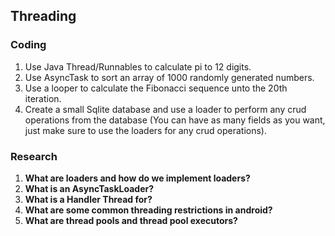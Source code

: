 ## Threading ##

### Coding ###
1. Use Java Thread/Runnables to calculate pi to 12 digits.
2. Use AsyncTask to sort an array of 1000 randomly generated numbers.
3. Use a looper to calculate the Fibonacci sequence unto the 20th iteration.
4. Create a small Sqlite database and use a loader to perform any crud operations from the database (You can have as many fields as you want, just make sure to use the loaders for any crud operations).

### Research ###
1. <b>What are loaders and how do we implement loaders?</b>
2. <b>What is an AsyncTaskLoader?</b>
3. <b>What is a Handler Thread for?</b>
4. <b>What are some common threading restrictions in android?</b>
5. <b>What are thread pools and thread pool executors?</b>



